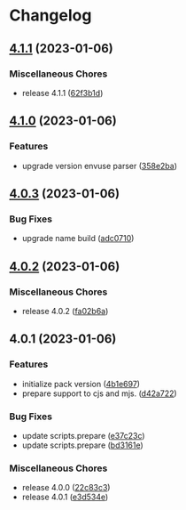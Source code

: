 # Changelog

## [4.1.1](https://github.com/JonDotsoy/envuse.js/compare/v4.1.0...v4.1.1) (2023-01-06)


### Miscellaneous Chores

* release 4.1.1 ([62f3b1d](https://github.com/JonDotsoy/envuse.js/commit/62f3b1d9199f5747ceeb97755b5fbe2c0e9330db))

## [4.1.0](https://github.com/JonDotsoy/envuse.js/compare/v4.0.3...v4.1.0) (2023-01-06)


### Features

* upgrade version envuse parser ([358e2ba](https://github.com/JonDotsoy/envuse.js/commit/358e2bad81351736459570139a2f470335f089bf))

## [4.0.3](https://github.com/JonDotsoy/envuse.js/compare/v4.0.2...v4.0.3) (2023-01-06)


### Bug Fixes

* upgrade name build ([adc0710](https://github.com/JonDotsoy/envuse.js/commit/adc0710a75691f3ae3c82fa6b538df0f4b820765))

## [4.0.2](https://github.com/JonDotsoy/envuse.js/compare/v4.0.1...v4.0.2) (2023-01-06)


### Miscellaneous Chores

* release 4.0.2 ([fa02b6a](https://github.com/JonDotsoy/envuse.js/commit/fa02b6a05ce422925f6670ab4967e57f63e06a09))

## 4.0.1 (2023-01-06)


### Features

* initialize pack version ([4b1e697](https://github.com/JonDotsoy/envuse.js/commit/4b1e6979c196a5b8969abe3ff1944dfedbfeef8b))
* prepare support to cjs and mjs. ([d42a722](https://github.com/JonDotsoy/envuse.js/commit/d42a7226d8539809e0fda2f684147b06294d13a5))


### Bug Fixes

* update scripts.prepare ([e37c23c](https://github.com/JonDotsoy/envuse.js/commit/e37c23c30f1ec7ec93e85d083db9a19192d1e1e1))
* update scripts.prepare ([bd3161e](https://github.com/JonDotsoy/envuse.js/commit/bd3161e1f3236dddff78789f5950d0cb4e77b3ee))


### Miscellaneous Chores

* release 4.0.0 ([22c83c3](https://github.com/JonDotsoy/envuse.js/commit/22c83c383ce4dfae1c4a66bc735a7ca00fbeb47f))
* release 4.0.1 ([e3d534e](https://github.com/JonDotsoy/envuse.js/commit/e3d534e83afd059b39490bbab7d4df5b1bb36502))
